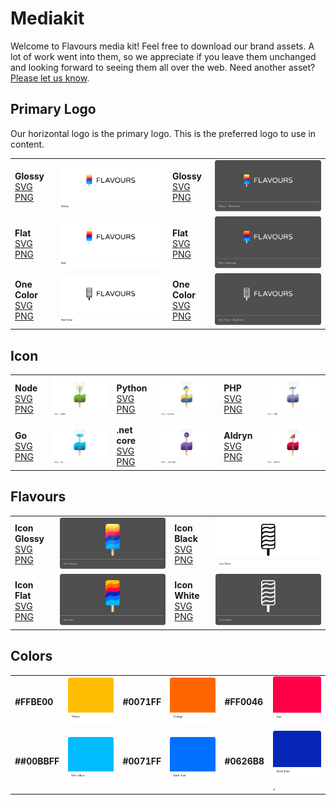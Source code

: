 <style type="text/css" rel="stylesheet">
    .markdown-body table th {
        border-color: white;
    }
</style>

# Mediakit

Welcome to Flavours media kit! Feel free to download our brand assets. A lot of work went into them, so we appreciate if you leave them unchanged and looking forward to seeing them all over the web. Need another asset? [Please let us know](ailto:support@divio.com).

## Primary Logo

Our horizontal logo is the primary logo. This is the preferred logo to use in content.

<table >
<tbody>
<tr>
<td><strong>Glossy</strong> <br> <a href="./assets/Glossy.svg">SVG</a> <a href="./assets/Glossy.png">PNG</a></td>
<td><a target="_blank" rel="noopener noreferrer" href="./previews/Glossy.png"><img src="./previews/Glossy.png" alt="Glossy" style="max-width:100%;"></a></td>
<td><strong>Glossy</strong> <br> <a href="./assets/GlossyReversed.svg">SVG</a> <a href="./assets/GlossyReversed.png">PNG</a></td>
<td><a target="_blank" rel="noopener noreferrer" href="./previews/GlossyReversed.png"><img src="./previews/GlossyReversed.png" alt="Glossy - Reversed" style="max-width:100%;"></a></td>
</tr>
<tr>
<td><strong>Flat</strong> <br><a href="./assets/Flat.svg">SVG</a> <a href="./assets/Flat.png">PNG</a></td>
<td><a target="_blank" rel="noopener noreferrer" href="./previews/Flat.png"><img src="./previews/Flat.png" alt="Flat" style="max-width:100%;"></a></td>
<td><strong>Flat</strong> <br><a href="./assets/FlatReversed.svg">SVG</a> <a href="./assets/FlatReversed.png">PNG</a></td>
<td><a target="_blank" rel="noopener noreferrer" href="./previews/FlatReversed.png"><img src="./previews/FlatReversed.png" alt="Flat - Reversed" style="max-width:100%;"></a></td>
</tr>
<tr>
<td><strong>One Color</strong> <br><a href="./assets/OneColor.svg">SVG</a> <a href="./assets/OneColor.png">PNG</a></td>
<td><a target="_blank" rel="noopener noreferrer" href="./previews/OneColor.png"><img src="./previews/OneColor.png" alt="One Color" style="max-width:100%;"></a></td>
<td><strong>One Color</strong><br> <a href="./assets/OneColorReversed.svg">SVG</a> <a href="./assets/OneColorReversed.png">PNG</a></td>
<td><a target="_blank" rel="noopener noreferrer" href="./previews/OneColorReversed.png"><img src="./previews/OneColorReversed.png" alt="One Color - Reversed" style="max-width:100%;"></a></td>
</tr>
</tbody>
</table>

## Icon

<table>
<tbody>
<tr>
<td><strong>Node</strong> <br><a href="./assets/IconNode.svg">SVG</a> <a href="./assets/IconNode.png">PNG</a></td>
<td><a target="_blank" rel="noopener noreferrer" href="./previews/IconNode.png"><img src="./previews/IconNode.png" alt="Icon - Node" style="max-width:100%;"></a></td>
<td><strong>Python</strong> <br><a href="./assets/IconPython.svg">SVG</a> <a href="./assets/IconPython.png">PNG</a></td>
<td><a target="_blank" rel="noopener noreferrer" href="./previews/IconPython.png"><img src="./previews/IconPython.png" alt="Icon - Python" style="max-width:100%;"></a></td>
<td><strong>PHP</strong><br> <a href="./assets/IconPHP.svg">SVG</a> <a href="./assets/IconPHP.png">PNG</a></td>
<td><a target="_blank" rel="noopener noreferrer" href="./previews/IconPHP.png"><img src="./previews/IconPHP.png" alt="*Icon - PHP" style="max-width:100%;"></a></td>
</tr>
<tr>
<td><strong>Go</strong> <br><a href="./assets/IconGo.svg">SVG</a> <a href="./assets/IconGo.png">PNG</a></td>
<td><a target="_blank" rel="noopener noreferrer" href="./previews/IconGo.png"><img src="./previews/IconGo.png" alt="con - Go" style="max-width:100%;"></a></td>
<td><strong>.net core</strong> <br><a href="./assets/IconNET.svg">SVG</a> <a href="./assets/IconNET.png">PNG</a></td>
<td><a target="_blank" rel="noopener noreferrer" href="./previews/IconNET.png"><img src="./previews/IconNET.png" alt="Icon - .net core*" style="max-width:100%;"></a></td>
<td><strong>Aldryn</strong> <br><a href="./assets/IconAldryn.svg">SVG</a> <a href="./assets/IconAldryn.png">PNG</a></td>
<td><a target="_blank" rel="noopener noreferrer" href="./previews/IconAldryn.png"><img src="./previews/IconAldryn.png" alt="Icon - Aldryn" style="max-width:100%;"></a></td>
</tr>
</tbody>
</table>

## Flavours

<table>
<tbody>
<tr>
<td><strong>Icon Glossy</strong> <br><a href="./assets/IconGlossy.svg">SVG</a> <a href="./assets/IconGlossy.png">PNG</a></td>
<td><a target="_blank" rel="noopener noreferrer" href="./previews/IconGlossy.png"><img src="./previews/IconGlossy.png" alt="Icon Glossy" style="max-width:100%;"></a></td>
<td><strong>Icon Black</strong> <br><a href="./assets/IconBlack.svg">SVG</a> <a href="./assets/IconBlack.png">PNG</a></td>
<td><a target="_blank" rel="noopener noreferrer" href="./previews/IconBlack.png"><img src="./previews/IconBlack.png" alt="Icon Black" style="max-width:100%;"></a></td>
</tr>
<tr>
<td><strong>Icon Flat</strong> <br><a href="./assets/IconFlat.svg">SVG</a> <a href="./assets/IconFlat.png">PNG</a></td>
<td><a target="_blank" rel="noopener noreferrer" href="./previews/IconFlat.png"><img src="./previews/IconFlat.png" alt="Icon Flat" style="max-width:100%;"></a></td>
<td><strong>Icon White</strong> <br><a href="./assets/IconWhite.svg">SVG</a> <a href="./assets/IconWhite.png">PNG</a></td>
<td><a target="_blank" rel="noopener noreferrer" href="./previews/IconWhite.png"><img src="./previews/IconWhite.png" alt="Icon White" style="max-width:100%;"></a></td>
</tr>
</tbody>
</table>

## Colors

<table>
<tbody>
<tr>
<td><strong>#FFBE00</strong></td>
<td><a target="_blank" rel="noopener noreferrer" href="./previews/ColourYellow.png"><img src="./previews/ColourYellow.png" alt="Colour - Yellow" style="max-width:100%;"></a></td>
<td><strong>#0071FF</strong></td>
<td><a target="_blank" rel="noopener noreferrer" href="./previews/ColourOrange.png"><img src="./previews/ColourOrange.png" alt="Colour - Orange" style="max-width:100%;"></a></td>
<td><strong>#FF0046</strong></td>
<td><a target="_blank" rel="noopener noreferrer" href="./previews/ColourRed.png"><img src="./previews/ColourRed.png" alt="Colour - Red" style="max-width:100%;"></a></td>
</tr>
<tr>
<td><strong>##00BBFF</strong></td>
<td><a target="_blank" rel="noopener noreferrer" href="./previews/ColourLightBlue.png"><img src="./previews/ColourLightBlue.png" alt="Colour - Light Blue" style="max-width:100%;"></a></td>
<td><strong>#0071FF</strong></td>
<td><a target="_blank" rel="noopener noreferrer" href="./previews/ColourBlue.png"><img src="./previews/ColourBlue.png" alt="Colour - Blue" style="max-width:100%;"></a></td>
<td><strong>#0626B8</strong></td>
<td><a target="_blank" rel="noopener noreferrer" href="./previews/ColourDarkBlue.png"><img src="./previews/ColourDarkBlue.png" alt="Colour - Dark Blue" style="max-width:100%;"></a>.</td>
</tr>
</tbody>
</table>

